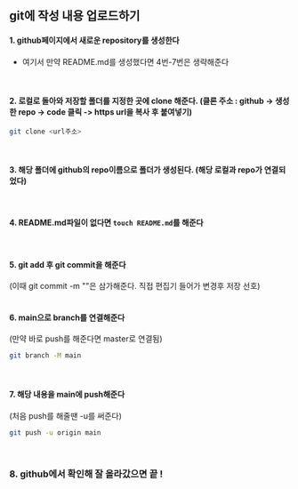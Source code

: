 ## git에 작성 내용 업로드하기

#### 1. github페이지에서 새로운 repository를 생성한다    
- 여기서 만약 README.md를 생성했다면 4번-7번은 생략해준다   

<br>

#### 2. 로컬로 돌아와 저장할 폴더를 지정한 곳에 clone  해준다.  (클론 주소 :  github -> 생성한 repo -> code 클릭 -> https url을 복사 후 붙여넣기)
```bash
git clone <url주소>
```
<br>

#### 3. 해당 폴더에 github의  repo이름으로 폴더가 생성된다. (해당 로컬과 repo가 연결되었다)  
<br>

#### 4. README.md파일이 없다면 ```touch README.md```를 해준다
<br>

#### 5. git add 후 git commit을 해준다    
(이때 git commit -m ""은 삼가해준다. 직접 편집기 들어가 변경후 저장 선호)    
<br>

#### 6. main으로 branch를 연결해준다   
(만약 바로 push를 해준다면 master로 연결됨)
```bash 
git branch -M main
```
<br>

#### 7. 해당 내용을 main에 push해준다   
(처음 push를 해줄땐 -u를 써준다)
```bash
git push -u origin main 
```
<br>

### 8. github에서 확인해 잘 올라갔으면 끝 !